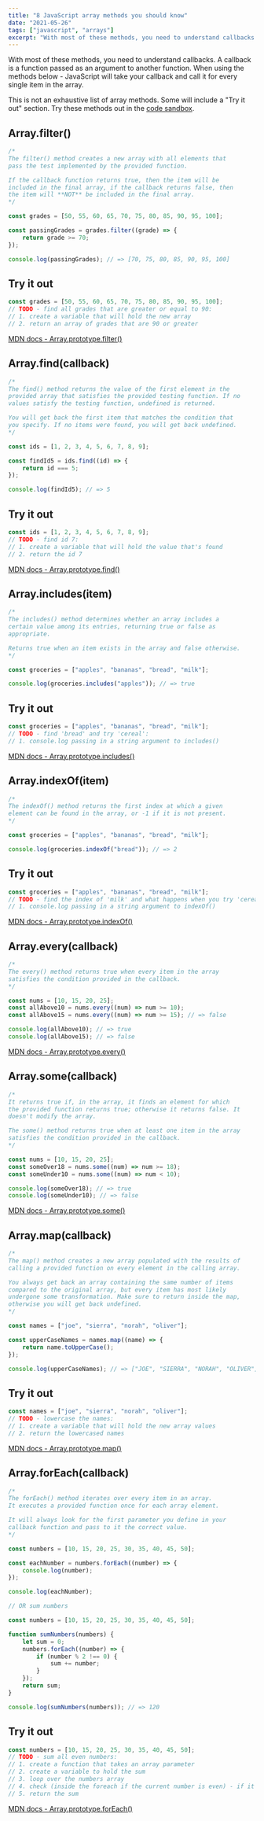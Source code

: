```yaml
---
title: "8 JavaScript array methods you should know"
date: "2021-05-26"
tags: ["javascript", "arrays"]
excerpt: "With most of these methods, you need to understand callbacks. A callback is a function passed as an argument to another function. When using the methods below - JavaScript will take your callback and call it for every single item in the array"
---
```


With most of these methods, you need to understand callbacks. A callback is a function passed as an argument to another function. When using the methods below - JavaScript will take your callback and call it for every single item in the array.

This is not an exhaustive list of array methods. Some will include a "Try it out" section. Try these methods out in the [code sandbox](https://codesandbox.io/s/javascript-array-methods-qn1zd).

## Array.filter()

```js
/* 
The filter() method creates a new array with all elements that 
pass the test implemented by the provided function.

If the callback function returns true, then the item will be 
included in the final array, if the callback returns false, then 
the item will **NOT** be included in the final array.
*/

const grades = [50, 55, 60, 65, 70, 75, 80, 85, 90, 95, 100];

const passingGrades = grades.filter((grade) => {
	return grade >= 70;
});

console.log(passingGrades); // => [70, 75, 80, 85, 90, 95, 100]
```

## Try it out

```js
const grades = [50, 55, 60, 65, 70, 75, 80, 85, 90, 95, 100];
// TODO - find all grades that are greater or equal to 90:
// 1. create a variable that will hold the new array
// 2. return an array of grades that are 90 or greater
```

[MDN docs - Array.prototype.filter()](https://developer.mozilla.org/en-US/docs/Web/JavaScript/Reference/Global_Objects/Array/filter)

## Array.find(callback)

```js
/*
The find() method returns the value of the first element in the 
provided array that satisfies the provided testing function. If no 
values satisfy the testing function, undefined is returned.

You will get back the first item that matches the condition that 
you specify. If no items were found, you will get back undefined.
*/

const ids = [1, 2, 3, 4, 5, 6, 7, 8, 9];

const findId5 = ids.find((id) => {
	return id === 5;
});

console.log(findId5); // => 5
```

## Try it out

```js
const ids = [1, 2, 3, 4, 5, 6, 7, 8, 9];
// TODO - find id 7:
// 1. create a variable that will hold the value that's found
// 2. return the id 7
```

[MDN docs - Array.prototype.find()](https://developer.mozilla.org/en-US/docs/Web/JavaScript/Reference/Global_Objects/Array/find)

## Array.includes(item)

```js
/*
The includes() method determines whether an array includes a 
certain value among its entries, returning true or false as 
appropriate.

Returns true when an item exists in the array and false otherwise.
*/

const groceries = ["apples", "bananas", "bread", "milk"];

console.log(groceries.includes("apples")); // => true
```

## Try it out

```js
const groceries = ["apples", "bananas", "bread", "milk"];
// TODO - find 'bread' and try 'cereal':
// 1. console.log passing in a string argument to includes()
```

[MDN docs - Array.prototype.includes()](https://developer.mozilla.org/en-US/docs/Web/JavaScript/Reference/Global_Objects/Array/includes)

## Array.indexOf(item)

```js
/*
The indexOf() method returns the first index at which a given 
element can be found in the array, or -1 if it is not present.
*/

const groceries = ["apples", "bananas", "bread", "milk"];

console.log(groceries.indexOf("bread")); // => 2
```

## Try it out

```js
const groceries = ["apples", "bananas", "bread", "milk"];
// TODO - find the index of 'milk' and what happens when you try 'cereal':
// 1. console.log passing in a string argument to indexOf()
```

[MDN docs - Array.prototype.indexOf()](https://developer.mozilla.org/en-US/docs/Web/JavaScript/Reference/Global_Objects/Array/indexOf)

## Array.every(callback)

```js
/*
The every() method returns true when every item in the array 
satisfies the condition provided in the callback.
*/

const nums = [10, 15, 20, 25];
const allAbove10 = nums.every((num) => num >= 10);
const allAbove15 = nums.every((num) => num >= 15); // => false

console.log(allAbove10); // => true
console.log(allAbove15); // => false
```

[MDN docs - Array.prototype.every()](https://developer.mozilla.org/en-US/docs/Web/JavaScript/Reference/Global_Objects/Array/every)

## Array.some(callback)

```js
/*
It returns true if, in the array, it finds an element for which 
the provided function returns true; otherwise it returns false. It 
doesn't modify the array. 

The some() method returns true when at least one item in the array 
satisfies the condition provided in the callback.
*/

const nums = [10, 15, 20, 25];
const someOver18 = nums.some((num) => num >= 18);
const someUnder10 = nums.some((num) => num < 10);

console.log(someOver18); // => true
console.log(someUnder10); // => false
```

[MDN docs - Array.prototype.some()](https://developer.mozilla.org/en-US/docs/Web/JavaScript/Reference/Global_Objects/Array/some)

## Array.map(callback)

```js
/*
The map() method creates a new array populated with the results of 
calling a provided function on every element in the calling array.

You always get back an array containing the same number of items 
compared to the original array, but every item has most likely 
undergone some transformation. Make sure to return inside the map, 
otherwise you will get back undefined.  
*/

const names = ["joe", "sierra", "norah", "oliver"];

const upperCaseNames = names.map((name) => {
	return name.toUpperCase();
});

console.log(upperCaseNames); // => ["JOE", "SIERRA", "NORAH", "OLIVER"]
```

## Try it out

```js
const names = ["joe", "sierra", "norah", "oliver"];
// TODO - lowercase the names:
// 1. create a variable that will hold the new array values
// 2. return the lowercased names
```

[MDN docs - Array.prototype.map()](https://developer.mozilla.org/en-US/docs/Web/JavaScript/Reference/Global_Objects/Array/map)

## Array.forEach(callback)

```js
/*
The forEach() method iterates over every item in an array. 
It executes a provided function once for each array element.

It will always look for the first parameter you define in your 
callback function and pass to it the correct value.
*/

const numbers = [10, 15, 20, 25, 30, 35, 40, 45, 50];

const eachNumber = numbers.forEach((number) => {
	console.log(number);
});

console.log(eachNumber);

// OR sum numbers

const numbers = [10, 15, 20, 25, 30, 35, 40, 45, 50];

function sumNumbers(numbers) {
	let sum = 0;
	numbers.forEach((number) => {
		if (number % 2 !== 0) {
			sum += number;
		}
	});
	return sum;
}

console.log(sumNumbers(numbers)); // => 120
```

## Try it out

```js
const numbers = [10, 15, 20, 25, 30, 35, 40, 45, 50];
// TODO - sum all even numbers:
// 1. create a function that takes an array parameter
// 2. create a variable to hold the sum
// 3. loop over the numbers array
// 4. check (inside the foreach if the current number is even) - if it is even, add the number to the sum
// 5. return the sum
```

[MDN docs - Array.prototype.forEach()](https://developer.mozilla.org/en-US/docs/Web/JavaScript/Reference/Global_Objects/Array/forEach)
